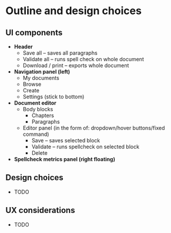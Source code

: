 # Outline and design choices

## UI components
*	**Header**
    *	Save all – saves all paragraphs
    *   Validate all – runs spell check on whole document
    *   Download / print – exports whole document
*   **Navigation panel (left)**
    *   My documents
    *   Browse
    *   Create
    *   Settings (stick to bottom)
*   **Document editor**
    *   Body blocks
        *   Chapters
        *   Paragraphs
    *   Editor panel (in the form of: dropdown/hover buttons/fixed command) 
        *   Save – saves selected block
        *   Validate – runs spellcheck on selected block
        *   Delete
*   **Spellcheck metrics panel (right floating)**

## Design choices
*   TODO

## UX considerations
*   TODO